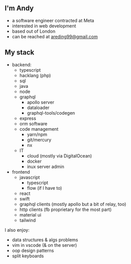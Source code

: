 ## I'm Andy
- a software engineer contracted at Meta
- interested in web development
- based out of London
- can be reached at areding99@gmail.com

## My stack
- backend:
    - typescript
    - hacklang (php)
    - sql
    - java
    - node
    - graphql
        - apollo server
        - dataloader
        - graphql-tools/codegen
    - express
    - orm software
    - code management
        - yarn/npm
        - git/mercury
        - nx
    - IT
        - cloud (mostly via DigitalOcean)
        - docker
        - inux server admin
- frontend
    - javascript
        - typescript
        - flow (if I have to)
    - react
    - swift
    - graphql clients (mostly apollo but a bit of relay, too)
    - http clients (fb proprietary for the most part)
    - material ui
    - tailwind

I also enjoy: 
- data structures & algs problems 
- vim in vscode (& on the server)
- oop design patterns
- split keyboards



<!---
areding99/areding99 is a ✨ special ✨ repository because its `README.md` (this file) appears on your GitHub profile.
You can click the Preview link to take a look at your changes.
--->
